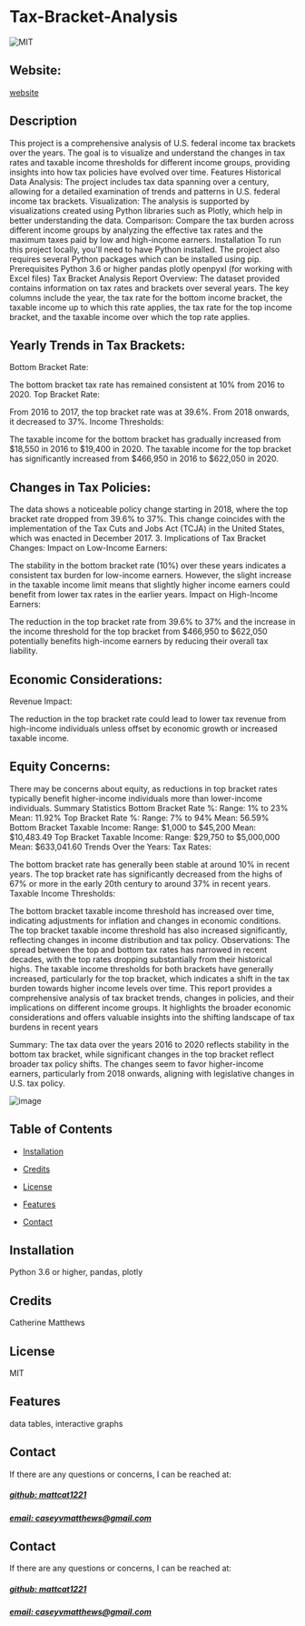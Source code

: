 # Tax-Bracket-Analysis

![MIT](https://img.shields.io/badge/License-MIT-blue)

## Website: 
[website](https://github.com/mattcat1221/Tax-Bracket-Analysis)

## Description
This project is a comprehensive analysis of U.S. federal income tax brackets over the years. The goal is to visualize and understand the changes in tax rates and taxable income thresholds for different income groups, providing insights into how tax policies have evolved over time.  Features Historical Data Analysis: The project includes tax data spanning over a century, allowing for a detailed examination of trends and patterns in U.S. federal income tax brackets. Visualization: The analysis is supported by visualizations created using Python libraries such as Plotly, which help in better understanding the data. Comparison: Compare the tax burden across different income groups by analyzing the effective tax rates and the maximum taxes paid by low and high-income earners. Installation To run this project locally, you'll need to have Python installed. The project also requires several Python packages which can be installed using pip.  Prerequisites Python 3.6 or higher pandas plotly openpyxl (for working with Excel files)
Tax Bracket Analysis Report
Overview:
The dataset provided contains information on tax rates and brackets over several years. The key columns include the year, the tax rate for the bottom income bracket, the taxable income up to which this rate applies, the tax rate for the top income bracket, and the taxable income over which the top rate applies.

## Yearly Trends in Tax Brackets:
Bottom Bracket Rate:

The bottom bracket tax rate has remained consistent at 10% from 2016 to 2020.
Top Bracket Rate:

From 2016 to 2017, the top bracket rate was at 39.6%.
From 2018 onwards, it decreased to 37%.
Income Thresholds:

The taxable income for the bottom bracket has gradually increased from $18,550 in 2016 to $19,400 in 2020.
The taxable income for the top bracket has significantly increased from $466,950 in 2016 to $622,050 in 2020.

## Changes in Tax Policies:
The data shows a noticeable policy change starting in 2018, where the top bracket rate dropped from 39.6% to 37%. This change coincides with the implementation of the Tax Cuts and Jobs Act (TCJA) in the United States, which was enacted in December 2017.
3. Implications of Tax Bracket Changes:
Impact on Low-Income Earners:

The stability in the bottom bracket rate (10%) over these years indicates a consistent tax burden for low-income earners. However, the slight increase in the taxable income limit means that slightly higher income earners could benefit from lower tax rates in the earlier years.
Impact on High-Income Earners:

The reduction in the top bracket rate from 39.6% to 37% and the increase in the income threshold for the top bracket from $466,950 to $622,050 potentially benefits high-income earners by reducing their overall tax liability.
## Economic Considerations:
Revenue Impact:

The reduction in the top bracket rate could lead to lower tax revenue from high-income individuals unless offset by economic growth or increased taxable income.

## Equity Concerns:
There may be concerns about equity, as reductions in top bracket rates typically benefit higher-income individuals more than lower-income individuals.
Summary Statistics
Bottom Bracket Rate %:
Range: 1% to 23%
Mean: 11.92%
Top Bracket Rate %:
Range: 7% to 94%
Mean: 56.59%
Bottom Bracket Taxable Income:
Range: $1,000 to $45,200
Mean: $10,483.49
Top Bracket Taxable Income:
Range: $29,750 to $5,000,000
Mean: $633,041.60
Trends Over the Years:
Tax Rates:

The bottom bracket rate has generally been stable at around 10% in recent years.
The top bracket rate has significantly decreased from the highs of 67% or more in the early 20th century to around 37% in recent years.
Taxable Income Thresholds:

The bottom bracket taxable income threshold has increased over time, indicating adjustments for inflation and changes in economic conditions.
The top bracket taxable income threshold has also increased significantly, reflecting changes in income distribution and tax policy.
Observations:
The spread between the top and bottom tax rates has narrowed in recent decades, with the top rates dropping substantially from their historical highs.
The taxable income thresholds for both brackets have generally increased, particularly for the top bracket, which indicates a shift in the tax burden towards higher income levels over time.
This report provides a comprehensive analysis of tax bracket trends, changes in policies, and their implications on different income groups. It highlights the broader economic considerations and offers valuable insights into the shifting landscape of tax burdens in recent years

Summary:
The tax data over the years 2016 to 2020 reflects stability in the bottom tax bracket, while significant changes in the top bracket reflect broader tax policy shifts. The changes seem to favor higher-income earners, particularly from 2018 onwards, aligning with legislative changes in U.S. tax policy.

![image](https://github.com/user-attachments/assets/7df145e9-dee3-4f3c-b343-602f9e703968)

## Table of Contents
- [Installation](#installation)

- [Credits](#credits)
- [License](#license)
- [Features](#features)

- [Contact](#contact)

## Installation
Python 3.6 or higher, pandas, plotly



## Credits
Catherine Matthews

## License
MIT

## Features
data tables, interactive graphs



## Contact
If there are any questions or concerns, I can be reached at:
##### [github: mattcat1221](https://github.com/mattcat1221)
##### [email: caseyvmatthews@gmail.com](mailto:caseyvmatthews@gmail.com)






## Contact
If there are any questions or concerns, I can be reached at:
##### [github: mattcat1221](https://github.com/mattcat1221)
##### [email: caseyvmatthews@gmail.com](mailto:caseyvmatthews@gmail.com)

